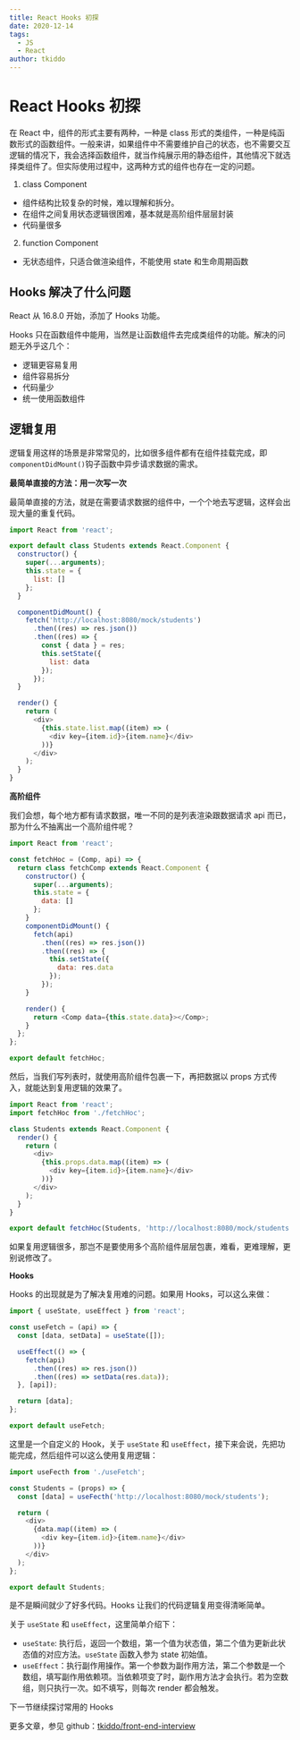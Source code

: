 ```yaml
---
title: React Hooks 初探
date: 2020-12-14
tags:
  - JS
  - React
author: tkiddo
---
```


# React Hooks 初探

在 React 中，组件的形式主要有两种，一种是 class 形式的类组件，一种是纯函数形式的函数组件。一般来讲，如果组件中不需要维护自己的状态，也不需要交互逻辑的情况下，我会选择函数组件，就当作纯展示用的静态组件，其他情况下就选择类组件了。但实际使用过程中，这两种方式的组件也存在一定的问题。

1. class Component

- 组件结构比较复杂的时候，难以理解和拆分。
- 在组件之间复用状态逻辑很困难，基本就是高阶组件层层封装
- 代码量很多

2. function Component

- 无状态组件，只适合做渲染组件，不能使用 state 和生命周期函数

## Hooks 解决了什么问题

React 从 16.8.0 开始，添加了 Hooks 功能。

Hooks 只在函数组件中能用，当然是让函数组件去完成类组件的功能。解决的问题无外乎这几个：

- 逻辑更容易复用
- 组件容易拆分
- 代码量少
- 统一使用函数组件

## 逻辑复用

逻辑复用这样的场景是非常常见的，比如很多组件都有在组件挂载完成，即`componentDidMount()`钩子函数中异步请求数据的需求。

**最简单直接的方法：用一次写一次**

最简单直接的方法，就是在需要请求数据的组件中，一个个地去写逻辑，这样会出现大量的重复代码。

```javascript
import React from 'react';

export default class Students extends React.Component {
  constructor() {
    super(...arguments);
    this.state = {
      list: []
    };
  }

  componentDidMount() {
    fetch('http://localhost:8080/mock/students')
      .then((res) => res.json())
      .then((res) => {
        const { data } = res;
        this.setState({
          list: data
        });
      });
  }

  render() {
    return (
      <div>
        {this.state.list.map((item) => (
          <div key={item.id}>{item.name}</div>
        ))}
      </div>
    );
  }
}
```

**高阶组件**

我们会想，每个地方都有请求数据，唯一不同的是列表渲染跟数据请求 api 而已，那为什么不抽离出一个高阶组件呢？

```js
import React from 'react';

const fetchHoc = (Comp, api) => {
  return class fetchComp extends React.Component {
    constructor() {
      super(...arguments);
      this.state = {
        data: []
      };
    }
    componentDidMount() {
      fetch(api)
        .then((res) => res.json())
        .then((res) => {
          this.setState({
            data: res.data
          });
        });
    }

    render() {
      return <Comp data={this.state.data}></Comp>;
    }
  };
};

export default fetchHoc;
```

然后，当我们写列表时，就使用高阶组件包裹一下，再把数据以 props 方式传入，就能达到复用逻辑的效果了。

```js
import React from 'react';
import fetchHoc from './fetchHoc';

class Students extends React.Component {
  render() {
    return (
      <div>
        {this.props.data.map((item) => (
          <div key={item.id}>{item.name}</div>
        ))}
      </div>
    );
  }
}

export default fetchHoc(Students, 'http://localhost:8080/mock/students');
```

如果复用逻辑很多，那岂不是要使用多个高阶组件层层包裹，难看，更难理解，更别说修改了。

**Hooks**

Hooks 的出现就是为了解决复用难的问题。如果用 Hooks，可以这么来做：

```js
import { useState, useEffect } from 'react';

const useFetch = (api) => {
  const [data, setData] = useState([]);

  useEffect(() => {
    fetch(api)
      .then((res) => res.json())
      .then((res) => setData(res.data));
  }, [api]);

  return [data];
};

export default useFetch;
```

这里是一个自定义的 Hook，关于 `useState` 和 `useEffect`，接下来会说，先把功能完成，然后组件可以这么使用复用逻辑：

```js
import useFecth from './useFetch';

const Students = (props) => {
  const [data] = useFecth('http://localhost:8080/mock/students');

  return (
    <div>
      {data.map((item) => (
        <div key={item.id}>{item.name}</div>
      ))}
    </div>
  );
};

export default Students;
```

是不是瞬间就少了好多代码。Hooks 让我们的代码逻辑复用变得清晰简单。

关于 `useState` 和 `useEffect`，这里简单介绍下：

- `useState`: 执行后，返回一个数组，第一个值为状态值，第二个值为更新此状态值的对应方法。`useState` 函数入参为 state 初始值。
- `useEffect`：执行副作用操作。第一个参数为副作用方法，第二个参数是一个数组，填写副作用依赖项。当依赖项变了时，副作用方法才会执行。若为空数组，则只执行一次。如不填写，则每次 render 都会触发。

下一节继续探讨常用的 Hooks

更多文章，参见 github：[tkiddo/front-end-interview](https://github.com/tkiddo/front-end-interview)
